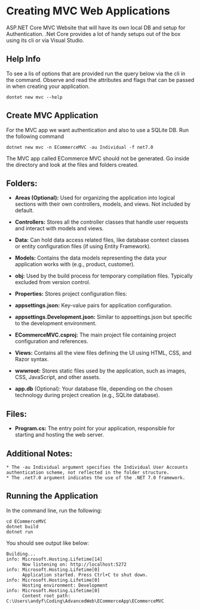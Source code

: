 # Creating MVC Web Applications

ASP.NET Core MVC Website that will have its own local DB and setup for Authentication. .Net Core provides a lot of handy setups out of the box using its cli or via Visual Studio. 

## Help Info

To see a lis of options that are provided run the query below via the cli in the command. Observe and read the attributes and flags that can be passed in when creating your application. 
```shell
dontet new mvc --help
```

## Create MVC Application

For the MVC app we want authentication and also to use a SQLite DB. Run the following command

```shell
dotnet new mvc -n ECommerceMVC -au Individual -f net7.0
```

The MVC app called ECommerce MVC should not be generated. Go inside the directory and look at the files and folders created.


## Folders:

* **Areas (Optional):** Used for organizing the application into logical sections with their own controllers, models, and views. Not included by default.

* **Controllers:** Stores all the controller classes that handle user requests and interact with models and views.

* **Data:** Can hold data access related files, like database context classes or entity configuration files (if using Entity Framework).

* **Models:** Contains the data models representing the data your application works with (e.g., product, customer).

* **obj:** Used by the build process for temporary compilation files. Typically excluded from version control.

* **Properties:** Stores project configuration files:

* **appsettings.json:** Key-value pairs for application configuration.

* **appsettings.Development.json:** Similar to appsettings.json but specific to the development environment.

* **ECommerceMVC.csproj:** The main project file containing project configuration and references.

* **Views:** Contains all the view files defining the UI using HTML, CSS, and Razor syntax.

* **wwwroot:** Stores static files used by the application, such as images, CSS, JavaScript, and other assets.

* **app.db** (Optional): Your database file, depending on the chosen technology during project creation (e.g., SQLite database).

## Files:

* **Program.cs:** The entry point for your application, responsible for starting and hosting the web server.

## Additional Notes:

    * The -au Individual argument specifies the Individual User Accounts authentication scheme, not reflected in the folder structure.
    * The .net7.0 argument indicates the use of the .NET 7.0 framework.

## Running the Application

In the command line, run the following:

```shell
cd ECommerceMVC
dotnet build
dotnet run
```

You should see output like below:

```shell
Building...
info: Microsoft.Hosting.Lifetime[14]
      Now listening on: http://localhost:5272
info: Microsoft.Hosting.Lifetime[0]
      Application started. Press Ctrl+C to shut down.
info: Microsoft.Hosting.Lifetime[0]
      Hosting environment: Development
info: Microsoft.Hosting.Lifetime[0]
      Content root path: C:\Users\andyf\Coding\AdvancedWeb\ECommerceApp\ECommerceMVC
```